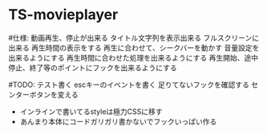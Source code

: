 TS-movieplayer
==============

#仕様:
    動画再生、停止が出来る
    タイトル文字列を表示出来る
    フルスクリーンに出来る
    再生時間の表示をする
    再生に合わせて、シークバーを動かす
    音量設定を出来るようにする
    再生時間に合わせた処理を出来るようにする
    再生開始、途中停止、終了等のポイントにフックを出来るようにする

#TODO:
    テスト書く
    escキーのイベントを書く
    足りてないフックを確認する
    センターボタンを変える
    

* インラインで書いてるstyleは極力CSSに移す
* あんまり本体にコードガリガリ書かないでフックいっぱい作る
